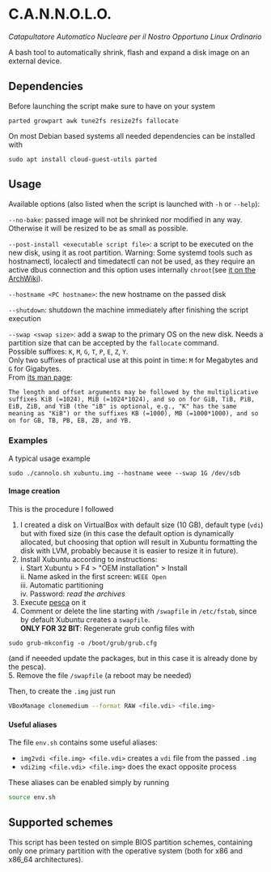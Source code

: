 # C.A.N.N.O.L.O.

*Catapultatore Automatico Nucleare per il Nostro Opportuno Linux Ordinario*

A bash tool to automatically shrink, flash and expand a disk image on an external device. 

## Dependencies

Before launching the script make sure to have on your system

```
parted growpart awk tune2fs resize2fs fallocate
```

On most Debian based systems all needed dependencies can be installed with 

```
sudo apt install cloud-guest-utils parted
```

## Usage 

Available options (also listed when the script is launched with `-h` or `--help`):

`--no-bake`: passed image will not be shrinked nor modified in any way. Otherwise it will be resized to be as small as possible.

`--post-install <executable script file>`: a script to be executed on the new disk, using it as root partition. Warning: Some systemd tools such as hostnamectl, localectl and timedatectl can not be used, as they require an active dbus connection and this option uses internally `chroot`(see [it on the ArchWiki](https://wiki.archlinux.org/index.php/Chroot)).

`--hostname <PC hostname>`: the new hostname on the passed disk

`--shutdown`: shutdown the machine immediately after finishing the script execution

`--swap <swap size>`: add a swap to the primary OS on the new disk. Needs a partition size that can be accepted by the `fallocate` command.   
Possible suffixes: `K`, `M`, `G`, `T`, `P`, `E`, `Z`, `Y`.  
Only two suffixes of practical use at this point in time: `M` for Megabytes and `G` for Gigabytes.  
From [its man page](http://man7.org/linux/man-pages/man1/fallocate.1.html):  
```
The length and offset arguments may be followed by the multiplicative suffixes KiB (=1024), MiB (=1024*1024), and so on for GiB, TiB, PiB, EiB, ZiB, and YiB (the "iB" is optional, e.g., "K" has the same meaning as "KiB") or the suffixes KB (=1000), MB (=1000*1000), and so on for GB, TB, PB, EB, ZB, and YB.
```

### Examples

A typical usage example

```
sudo ./cannolo.sh xubuntu.img --hostname weee --swap 1G /dev/sdb
```

#### Image creation

This is the procedure I followed

1. I created a disk on VirtualBox with default size (10 GB), default type (`vdi`) but with fixed size (in this case the default option is dynamically allocated, but choosing that option will result in Xubuntu formatting the disk with LVM, probably because it is easier to resize it in future).
2. Install Xubuntu according to instructions:  
  i. Start Xubuntu > F4 > "OEM installation" > Install  
  ii. Name asked in the first screen: `WEEE Open`  
  iii. Automatic partitioning  
  iv. Password: _read the archives_  
3. Execute [pesca](https://github.com/WEEE-Open/pesca) on it
4. Comment or delete the line starting with `/swapfile` in `/etc/fstab`, since by default Xubuntu creates a `swapfile`.  
**ONLY FOR 32 BIT**: Regenerate grub config files with 
```
sudo grub-mkconfig -o /boot/grub/grub.cfg
```
(and if neeeded update the packages, but in this case it is already done by the pesca).  
5. Remove the file `/swapfile` (a reboot may be needed)

Then, to create the `.img` just run
```bash
VBoxManage clonemedium --format RAW <file.vdi> <file.img>
```

#### Useful aliases 

The file `env.sh` contains some useful aliases:
- `img2vdi <file.img> <file.vdi>` creates a `vdi` file from the passed `.img`
- `vdi2img <file.vdi> <file.img>` does the exact opposite process

These aliases can be enabled simply by running
```bash
source env.sh
```

## Supported schemes

This script has been tested on simple BIOS partition schemes, containing only one primary partition with the operative system (both for x86 and x86_64 architectures).

